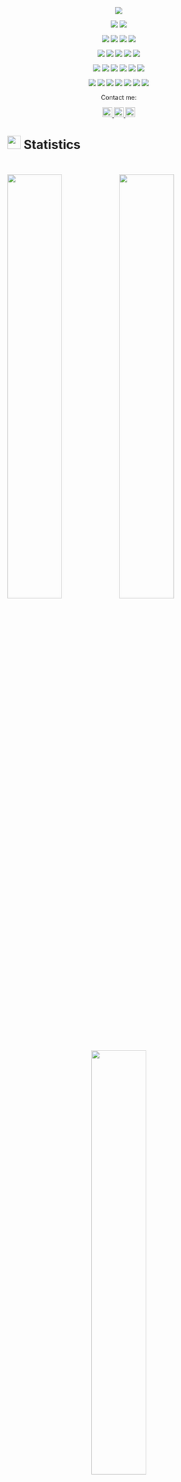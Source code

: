 <p align="center">
  <a href="https://github.com/DenverCoder1/readme-typing-svg"><img src="https://readme-typing-svg.herokuapp.com?lines=Hi,+I'm+Kouam+Brice.;A+passionate+of+Computing.;And+specifically+a+fullstack+developer.;And+Cloud+Ingineer.;&center=true&width=500&height=50"></a>
</p>

<p>
<div align="center" target="_blank">
  <img src="https://img.shields.io/github/followers/Briso10-dev?style=social">
  <img src="https://img.shields.io/badge/Follow-%40Briso_dev-ff69b4?style=social&logo=instagram">
</div>
</p>

<p>
<div align="center">
  <img src="https://img.shields.io/badge/JavaScript-000000.svg?style=for-the-badge&logo=javascript&logoColor=F7E017">
  <img src="https://img.shields.io/badge/HTML5-F26624.svg?style=for-the-badge&logo=html5&logoColor=white">
  <img src="https://img.shields.io/badge/CSS-2465F1.svg?style=for-the-badge&logo=CSS3&logoColor=white">
  <img src="https://img.shields.io/badge/Python-3670A0?style=for-the-badge&logo=python&logoColor=ffdd54">
</div>
</p>

<p>
<div align="center">
  <img src="https://img.shields.io/badge/C-00599C?style=for-the-badge&logo=c&logoColor=white">
  <img src="https://img.shields.io/badge/Django-%23092E20.svg?style=for-the-badge&logo=django&logoColor=white">
  <img src="https://img.shields.io/badge/Node.js-339933?style=for-the-badge&logo=node.js&logoColor=white">
  <img src="https://img.shields.io/badge/React-61DAFB?style=for-the-badge&logo=react&logoColor=white">
  <img src="https://img.shields.io/badge/Tailwind%20CSS-38B2AC?style=for-the-badge&logo=tailwind-css&logoColor=white">
</div>
</p>

<p>
<div align="center">
  <img src="https://img.shields.io/badge/Docker-2496ED?style=for-the-badge&logo=docker&logoColor=white">
  <img src="https://img.shields.io/badge/AWS-%23181717.svg?style=for-the-badge&logo=amazonaws&logoColor=white">	
  <img src="https://img.shields.io/badge/PostgreSQL-336791?style=for-the-badge&logo=postgresql&logoColor=white">
  <img src="https://img.shields.io/badge/Figma-F24E1E?style=for-the-badge&logo=figma&logoColor=white">
  <img src="https://img.shields.io/badge/Adobe%20Photoshop-31A8FF?style=for-the-badge&logo=adobe-photoshop&logoColor=white">
  <img src="https://img.shields.io/badge/GitHub-%23121011.svg?style=for-the-badge&logo=github&logoColor=white">
</div>
</p>

<p>
<div align="center">
   <img src="https://img.shields.io/badge/Git-%23F05033.svg?style=for-the-badge&logo=git&logoColor=white">
   <img src="https://img.shields.io/badge/Visual%20Studio%20Code-0078d7.svg?style=for-the-badge&logo=visual-studio-code&logoColor=white">
   <img src="https://img.shields.io/badge/Trello-%23026AA7.svg?style=for-the-badge&logo=Trello&logoColor=white">
   <img src="https://img.shields.io/badge/Linux-FCC624?style=for-the-badge&logo=linux&logoColor=black">
   <img src="https://img.shields.io/badge/AWS-232F3E?style=for-the-badge&logo=amazon-aws&logoColor=white">
   <img src="https://img.shields.io/badge/-Stackoverflow-FE7A16?style=for-the-badge&logo=stack-overflow&logoColor=white">
   <img src="https://img.shields.io/badge/StackExchange-%23ffffff.svg?style=for-the-badge&logo=StackExchange&logoColor=white">
</div>
</p>

<p align="center">Contact me:</p>
<p>
<div align="center">
	<a href="https://linkedin.com/in/brice-kouam-5113b8262" rel="nofollow">
	 	<img alt="Briso10-dev's LinkedIn" width="22px" src="https://upload.wikimedia.org/wikipedia/commons/thumb/8/81/LinkedIn_icon.svg/2048px-LinkedIn_icon.svg.png" style="max-width: 100%;">
	</a>
	<a href="https://www.instagram.com/briso_dev/" rel="nofollow">
  		<img alt="Briso10-dev's Instagram" width="22px" src="https://upload.wikimedia.org/wikipedia/commons/thumb/9/95/Instagram_logo_2022.svg/1200px-Instagram_logo_2022.svg.png" style="max-width: 100%;">
	</a>
	<a href="https://fb.com/brice.kouam.71" rel="nofollow">
  		<img alt="Briso10-dev's Facebook" width="22px" src="https://upload.wikimedia.org/wikipedia/commons/c/cd/Facebook_logo_%28square%29.png" style="max-width: 100%;">
	</a>
</div>
</p>

# <img src="https://media4.giphy.com/media/MIGbtLZoVjbl0bYbAd/giphy.gif?cid=ecf05e472t2h0i8d7dcjaoau9iqtchhr899hxmpxzzgc7lyw&rid=giphy.gif" width="30"> Statistics

<br/>
<p align="left">
    <img width="49.5%" src="https://github-readme-stats.vercel.app/api?username=Briso10-dev&show_icons=true&include_all_commits=true&theme=radical&hide_border=true">
    <img width="49.5%" src="https://github-readme-streak-stats.herokuapp.com/?user=Briso10-dev&theme=radical&hide_border=true">		  
</p>
<br>

<!-- [![Briso10-dev's Activity Graph](https://activity-graph.herokuapp.com/graph?username=Briso10-dev&custom_title=Torrin's%20Contribution%20Graph&theme=radical&bg_color=282828&hide_border=true&line=d1a01f&point=c58545)] -->

<p align="center">
    <img width="49.5%" src="https://github-readme-stats.vercel.app/api/top-langs/?username=Briso10-dev&theme=radical&bg_color=282828&hide_border=true&include_all_commits=true&count_private=true&layout=compact">
</p>

<p align="center"><img src="https://profile-counter.glitch.me/{Briso10-dev}/count.svg"></p>

## <img src="https://media1.giphy.com/media/Q8PQ1KuarrYucCMVTJ/giphy.gif?cid=ecf05e47odgm8bs8cmb8cf1ijmfzqaeeu9fzmx6nbcv06ky2&rid=giphy.gif" width="30"> Current Projects
<ul>			
	<li><i><a href="https://github.com/Worketyamo-Students/Projet11-Briso">E commerce website</a></i>:<ul><li>Designing an E commerce website for an organisation to help her in purchasing easily her product</li></ul></li>
	

